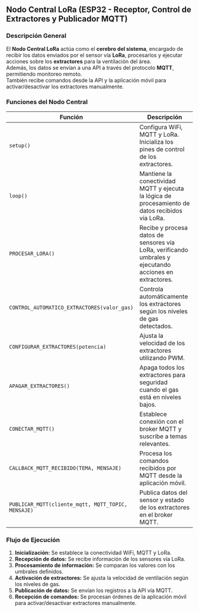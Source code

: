 ## Nodo Central LoRa (ESP32 - Receptor, Control de Extractores y Publicador MQTT)

### Descripción General
El **Nodo Central LoRa** actúa como el **cerebro del sistema**, encargado de recibir los datos enviados por el sensor vía **LoRa**, procesarlos y ejecutar acciones sobre los **extractores** para la ventilación del área.  
Además, los datos se envían a una API a través del protocolo **MQTT**, permitiendo monitoreo remoto.  
También recibe comandos desde la API y la aplicación móvil para activar/desactivar los extractores manualmente.

### Funciones del Nodo Central
| **Función** | **Descripción** |
|------------|----------------|
| `setup()` | Configura WiFi, MQTT y LoRa. Inicializa los pines de control de los extractores. |
| `loop()` | Mantiene la conectividad MQTT y ejecuta la lógica de procesamiento de datos recibidos vía LoRa. |
| `PROCESAR_LORA()` | Recibe y procesa datos de sensores vía LoRa, verificando umbrales y ejecutando acciones en extractores. |
| `CONTROL_AUTOMATICO_EXTRACTORES(valor_gas)` | Controla automáticamente los extractores según los niveles de gas detectados. |
| `CONFIGURAR_EXTRACTORES(potencia)` | Ajusta la velocidad de los extractores utilizando PWM. |
| `APAGAR_EXTRACTORES()` | Apaga todos los extractores para seguridad cuando el gas está en niveles bajos. |
| `CONECTAR_MQTT()` | Establece conexión con el broker MQTT y suscribe a temas relevantes. |
| `CALLBACK_MQTT_RECIBIDO(TEMA, MENSAJE)` | Procesa los comandos recibidos por MQTT desde la aplicación móvil. |
| `PUBLICAR_MQTT(cliente_mqtt, MQTT_TOPIC, MENSAJE)` | Publica datos del sensor y estado de los extractores en el broker MQTT. |

### Flujo de Ejecución
1. **Inicialización:** Se establece la conectividad WiFi, MQTT y LoRa.
2. **Recepción de datos:** Se recibe información de los sensores vía LoRa.
3. **Procesamiento de información:** Se comparan los valores con los umbrales definidos.
4. **Activación de extractores:** Se ajusta la velocidad de ventilación según los niveles de gas.
5. **Publicación de datos:** Se envían los registros a la API vía MQTT.
6. **Recepción de comandos:** Se procesan órdenes de la aplicación móvil para activar/desactivar extractores manualmente.